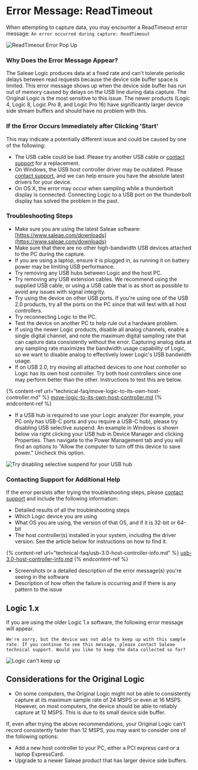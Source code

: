 # Error Message: ReadTimeout

When attempting to capture data, you may encounter a ReadTimeout error message: `An error occurred during capture: ReadTimeout`

![ReadTimeout Error Pop Up](../.gitbook/assets/ReadTimeout.png)

### Why Does the Error Message Appear?

The Saleae Logic produces data at a fixed rate and can't tolerate periodic delays between read requests because the device side buffer space is limited. This error message shows up when the device side buffer has run out of memory caused by delays on the USB line during data capture. The Original Logic is the most sensitive to this issue. The newer products (Logic 4, Logic 8, Logic Pro 8, and Logic Pro 16) have significantly larger device side stream buffers and should have no problem with this.

### **If the Error Occurs Immediately after Clicking 'Start'**

This may indicate a potentially different issue and could be caused by one of the following:

* The USB cable could be bad. Please try another USB cable or [contact support](https://contact.saleae.com/hc/en-us/requests/new) for a replacement.
* On Windows, the USB host controller driver may be outdated. Please [contact support](https://contact.saleae.com/hc/en-us/requests/new), and we can help ensure you have the absolute latest drivers for your device.
* On OS X, the error may occur when sampling while a thunderbolt display is connected. Connecting Logic to a USB port on the thunderbolt display has solved the problem in the past.

### **Troubleshooting Steps**

* Make sure you are using the latest Saleae software: [https://www.saleae.com/downloads](https://www.saleae.com/downloads)
* Make sure that there are no other high-bandwidth USB devices attached to the PC during the capture.
* If you are using a laptop, ensure it is plugged in, as running it on battery power may be limiting USB performance.
* Try removing any USB hubs between Logic and the host PC.
* Try removing any USB extension cables. We recommend using the supplied USB cable, or using a USB cable that is as short as possible to avoid any issues with signal integrity.
* Try using the device on other USB ports. If you're using one of the USB 2.0 products, try all the ports on the PC since that will test with all host controllers.
* Try reconnecting Logic to the PC.
* Test the device on another PC to help rule out a hardware problem.
* If using the newer Logic products, disable all analog channels, enable a single digital channel, and note the maximum digital sampling rate that can capture data consistently without the error. Capturing analog data at any sampling rate maximizes the bandwidth usage capability of Logic, so we want to disable analog to effectively lower Logic's USB bandwidth usage.
* If on USB 2.0, try moving all attached devices to one host controller so Logic has its own host controller. Try both host controllers since one may perform better than the other. Instructions to test this are below.

{% content-ref url="technical-faq/move-logic-to-its-own-host-controller.md" %}
[move-logic-to-its-own-host-controller.md](technical-faq/move-logic-to-its-own-host-controller.md)
{% endcontent-ref %}

* If a USB hub is required to use your Logic analyzer (for example, your PC only has USB-C ports and you require a USB-C hub), please try disabling USB selective suspend. An example in Windows is shown below via right clicking your USB hub in Device Manager and clicking Properties. Then navigate to the Power Management tab and you will find an options to "Allow the computer to turn off this device to save power." Uncheck this option.

![Try disabling selective suspend for your USB hub](<../.gitbook/assets/Screen Shot 2021-07-14 at 5.22.16 PM.png>)

### **Contacting Support for Additional Help**

If the error persists after trying the troubleshooting steps, please [contact support](https://contact.saleae.com/hc/en-us/requests/new) and include the following information:

* Detailed results of all the troubleshooting steps
* Which Logic device you are using
* What OS you are using, the version of that OS, and if it is 32-bit or 64-bit
* The host controller(s) installed in your system, including the driver version. See the article below for instructions on how to find it.

{% content-ref url="technical-faq/usb-3.0-host-controller-info.md" %}
[usb-3.0-host-controller-info.md](technical-faq/usb-3.0-host-controller-info.md)
{% endcontent-ref %}

* Screenshots or a detailed description of the error message(s) you're seeing in the software
* Description of how often the failure is occurring and if there is any pattern to the issue

## Logic 1.x

If you are using the older Logic 1.x software, the following error message will appear.

`We're sorry, but the device was not able to keep up with this sample rate. If you continue to see this message, please contact Saleae technical support. Would you like to keep the data collected so far?`

![Logic can't keep up](https://trello-attachments.s3.amazonaws.com/55f0ad9685db3c82f0f3aeba/55f0e75a10f9f592573a8232/035ff5a3b79830f7bcd2dccca570674f/logic_cant_keep_up.png)

## **Considerations for the Original Logic**

* On some computers, the Original Logic might not be able to consistently capture at its maximum sample rate of 24 MSPS or even at 16 MSPS. However, on most computers, the device should be able to reliably capture at 12 MSPS. This is due to its small device side buffer.

If, even after trying the above recommendations, your Original Logic can't record consistently faster than 12 MSPS, you may want to consider one of the following options:

* Add a new host controller to your PC, either a PCI express card or a laptop ExpressCard.
* Upgrade to a newer Saleae product that has larger device side buffers.
